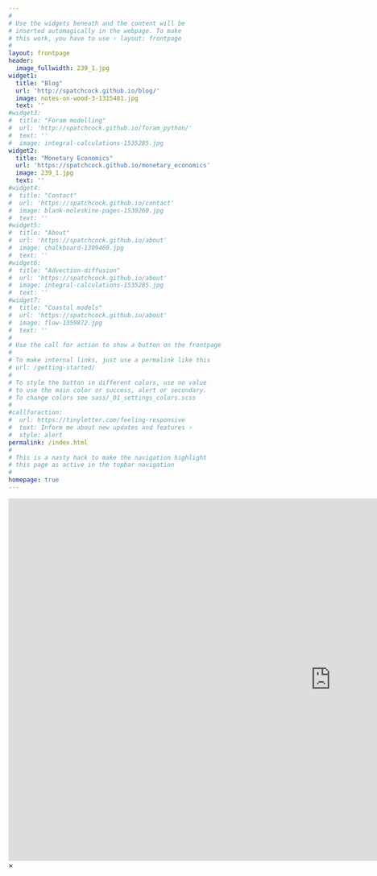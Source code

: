 ```yaml
---
#
# Use the widgets beneath and the content will be
# inserted automagically in the webpage. To make
# this work, you have to use › layout: frontpage
#
layout: frontpage
header: 
  image_fullwidth: 239_1.jpg
widget1:
  title: "Blog"
  url: 'http://spatchcock.github.io/blog/'
  image: notes-on-wood-3-1315481.jpg
  text: ''
#widget3:
#  title: "Foram modelling"
#  url: 'http://spatchcock.github.io/foram_python/'
#  text: ''
#  image: integral-calculations-1535285.jpg
widget2:
  title: "Monetary Economics"
  url: 'https://spatchcock.github.io/monetary_economics'
  image: 239_1.jpg
  text: ''
#widget4:
#  title: "Contact"
#  url: 'https://spatchcock.github.io/contact'
#  image: blank-moleskine-pages-1530260.jpg
#  text: ''
#widget5:
#  title: "About"
#  url: 'https://spatchcock.github.io/about'
#  image: chalkboard-1309469.jpg
#  text: ''
#widget6:
#  title: "Advection-diffusion"
#  url: 'https://spatchcock.github.io/about'
#  image: integral-calculations-1535285.jpg
#  text: ''
#widget7:
#  title: "Coastal models"
#  url: 'https://spatchcock.github.io/about'
#  image: flow-1359872.jpg
#  text: ''
#
# Use the call for action to show a button on the frontpage
#
# To make internal links, just use a permalink like this
# url: /getting-started/
#
# To style the button in different colors, use no value
# to use the main color or success, alert or secondary.
# To change colors see sass/_01_settings_colors.scss
#
#callforaction:
#  url: https://tinyletter.com/feeling-responsive
#  text: Inform me about new updates and features ›
#  style: alert
permalink: /index.html
#
# This is a nasty hack to make the navigation highlight
# this page as active in the topbar navigation
#
homepage: true
---
```


<div id="videoModal" class="reveal-modal large" data-reveal="">
  <div class="flex-video widescreen vimeo" style="display: block;">
    <iframe width="1280" height="720" src="https://www.youtube.com/embed/3b5zCFSmVvU" frameborder="0" allowfullscreen></iframe>
  </div>
  <a class="close-reveal-modal">&#215;</a>
</div>
